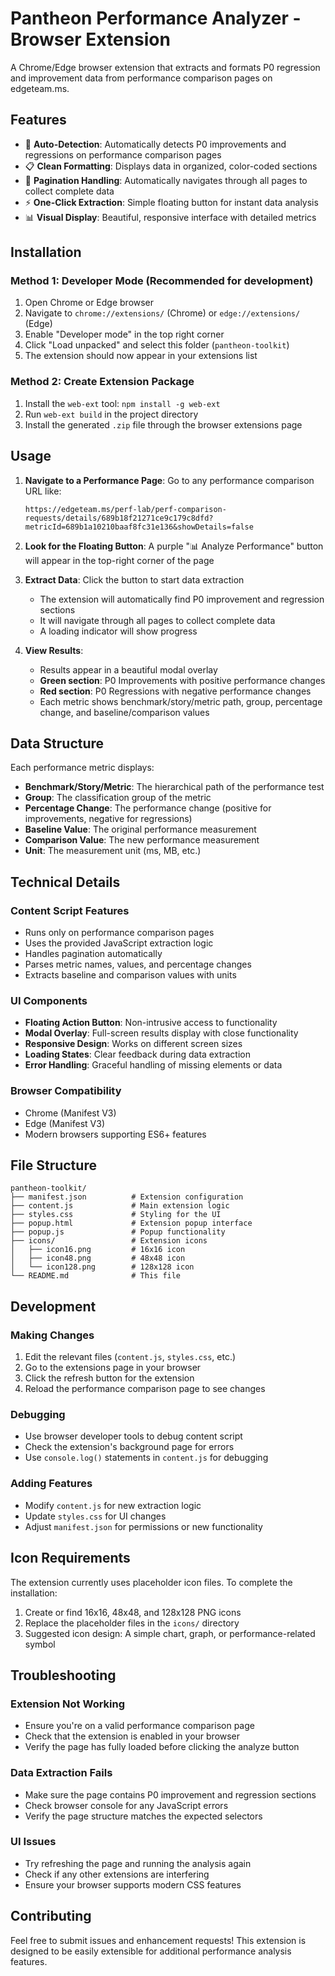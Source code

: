 # Pantheon Performance Analyzer - Browser Extension

A Chrome/Edge browser extension that extracts and formats P0 regression and improvement data from performance comparison pages on edgeteam.ms.

## Features

- 🎯 **Auto-Detection**: Automatically detects P0 improvements and regressions on performance comparison pages
- 📋 **Clean Formatting**: Displays data in organized, color-coded sections
- 🔄 **Pagination Handling**: Automatically navigates through all pages to collect complete data
- ⚡ **One-Click Extraction**: Simple floating button for instant data analysis
- 📊 **Visual Display**: Beautiful, responsive interface with detailed metrics

## Installation

### Method 1: Developer Mode (Recommended for development)
1. Open Chrome or Edge browser
2. Navigate to `chrome://extensions/` (Chrome) or `edge://extensions/` (Edge)
3. Enable "Developer mode" in the top right corner
4. Click "Load unpacked" and select this folder (`pantheon-toolkit`)
5. The extension should now appear in your extensions list

### Method 2: Create Extension Package
1. Install the `web-ext` tool: `npm install -g web-ext`
2. Run `web-ext build` in the project directory
3. Install the generated `.zip` file through the browser extensions page

## Usage

1. **Navigate to a Performance Page**: Go to any performance comparison URL like:
   ```
   https://edgeteam.ms/perf-lab/perf-comparison-requests/details/689b18f21271ce9c179c8dfd?metricId=689b1a10210baaf8fc31e136&showDetails=false
   ```

2. **Look for the Floating Button**: A purple "📊 Analyze Performance" button will appear in the top-right corner of the page

3. **Extract Data**: Click the button to start data extraction
   - The extension will automatically find P0 improvement and regression sections
   - It will navigate through all pages to collect complete data
   - A loading indicator will show progress

4. **View Results**: 
   - Results appear in a beautiful modal overlay
   - **Green section**: P0 Improvements with positive performance changes
   - **Red section**: P0 Regressions with negative performance changes
   - Each metric shows benchmark/story/metric path, group, percentage change, and baseline/comparison values

## Data Structure

Each performance metric displays:
- **Benchmark/Story/Metric**: The hierarchical path of the performance test
- **Group**: The classification group of the metric
- **Percentage Change**: The performance change (positive for improvements, negative for regressions)
- **Baseline Value**: The original performance measurement
- **Comparison Value**: The new performance measurement
- **Unit**: The measurement unit (ms, MB, etc.)

## Technical Details

### Content Script Features
- Runs only on performance comparison pages
- Uses the provided JavaScript extraction logic
- Handles pagination automatically
- Parses metric names, values, and percentage changes
- Extracts baseline and comparison values with units

### UI Components
- **Floating Action Button**: Non-intrusive access to functionality
- **Modal Overlay**: Full-screen results display with close functionality
- **Responsive Design**: Works on different screen sizes
- **Loading States**: Clear feedback during data extraction
- **Error Handling**: Graceful handling of missing elements or data

### Browser Compatibility
- Chrome (Manifest V3)
- Edge (Manifest V3)
- Modern browsers supporting ES6+ features

## File Structure

```
pantheon-toolkit/
├── manifest.json          # Extension configuration
├── content.js             # Main extension logic
├── styles.css             # Styling for the UI
├── popup.html             # Extension popup interface
├── popup.js               # Popup functionality
├── icons/                 # Extension icons
│   ├── icon16.png         # 16x16 icon
│   ├── icon48.png         # 48x48 icon
│   └── icon128.png        # 128x128 icon
└── README.md              # This file
```

## Development

### Making Changes
1. Edit the relevant files (`content.js`, `styles.css`, etc.)
2. Go to the extensions page in your browser
3. Click the refresh button for the extension
4. Reload the performance comparison page to see changes

### Debugging
- Use browser developer tools to debug content script
- Check the extension's background page for errors
- Use `console.log()` statements in `content.js` for debugging

### Adding Features
- Modify `content.js` for new extraction logic
- Update `styles.css` for UI changes
- Adjust `manifest.json` for permissions or new functionality

## Icon Requirements

The extension currently uses placeholder icon files. To complete the installation:

1. Create or find 16x16, 48x48, and 128x128 PNG icons
2. Replace the placeholder files in the `icons/` directory
3. Suggested icon design: A simple chart, graph, or performance-related symbol

## Troubleshooting

### Extension Not Working
- Ensure you're on a valid performance comparison page
- Check that the extension is enabled in your browser
- Verify the page has fully loaded before clicking the analyze button

### Data Extraction Fails
- Make sure the page contains P0 improvement and regression sections
- Check browser console for any JavaScript errors
- Verify the page structure matches the expected selectors

### UI Issues
- Try refreshing the page and running the analysis again
- Check if any other extensions are interfering
- Ensure your browser supports modern CSS features

## Contributing

Feel free to submit issues and enhancement requests! This extension is designed to be easily extensible for additional performance analysis features.